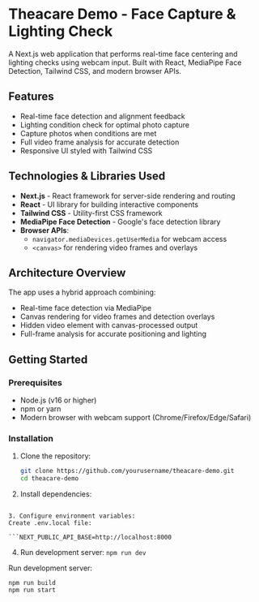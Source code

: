 # Theacare Demo - Face Capture & Lighting Check

A Next.js web application that performs real-time face centering and lighting checks using webcam input. Built with React, MediaPipe Face Detection, Tailwind CSS, and modern browser APIs.


## Features

- Real-time face detection and alignment feedback
- Lighting condition check for optimal photo capture
- Capture photos when conditions are met
- Full video frame analysis for accurate detection
- Responsive UI styled with Tailwind CSS

## Technologies & Libraries Used

- **Next.js** - React framework for server-side rendering and routing
- **React** - UI library for building interactive components
- **Tailwind CSS** - Utility-first CSS framework
- **MediaPipe Face Detection** - Google's face detection library
- **Browser APIs**:
  - `navigator.mediaDevices.getUserMedia` for webcam access
  - `<canvas>` for rendering video frames and overlays

## Architecture Overview

The app uses a hybrid approach combining:

- Real-time face detection via MediaPipe
- Canvas rendering for video frames and detection overlays
- Hidden video element with canvas-processed output
- Full-frame analysis for accurate positioning and lighting

## Getting Started

### Prerequisites

- Node.js (v16 or higher)
- npm or yarn
- Modern browser with webcam support (Chrome/Firefox/Edge/Safari)

### Installation

1. Clone the repository:
   ```bash
   git clone https://github.com/yourusername/theacare-demo.git
   cd theacare-demo

2. Install dependencies:
  ```npm install

3. Configure environment variables:
Create .env.local file:

```NEXT_PUBLIC_API_BASE=http://localhost:8000
```
4. Run development server:
   ```npm run dev```

Run development server:
```
npm run build
npm run start
```
